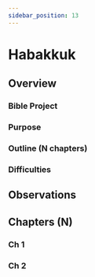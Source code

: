 ```yaml
---
sidebar_position: 13
---
```


# Habakkuk

## Overview


### Bible Project

### Purpose


### Outline (N chapters)

### Difficulties


## Observations


## Chapters (N)

### Ch 1

### Ch 2
